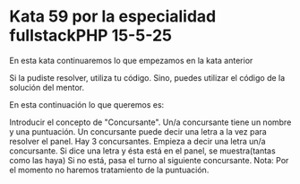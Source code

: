 # Kata 59 por la especialidad fullstackPHP 15-5-25

En esta kata continuaremos lo que empezamos en la kata anterior

Si la pudiste resolver, utiliza tu código. Sino, puedes utilizar el código de la solución del mentor.

En esta continuación lo que queremos es:

Introducir el concepto de "Concursante".
Un/a concursante tiene un nombre y una puntuación.
Un concursante puede decir una letra a la vez para resolver el panel.
Hay 3 concursantes.
Empieza a decir una letra un/a concursante. Si dice una letra y ésta está en el panel, se muestra(tantas como las haya)
Si no está, pasa el turno al siguiente concursante.
Nota: Por el momento no haremos tratamiento de la puntuación.